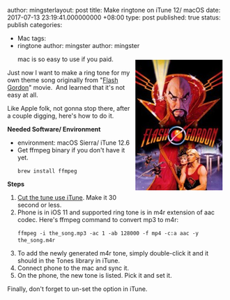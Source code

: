 author: mingsterlayout: post
title: Make ringtone on iTune 12/ macOS
date: 2017-07-13 23:19:41.000000000 +08:00
type: post
published: true
status: publish
categories:
- Mac
tags:
- ringtone
author: mingster
author: mingster<p><img src="/img/medium-cover.jpg" alt="medium-cover" width="200" height="300" style="margin:10px" align="right"/>mac is so easy to use if you paid.</p>
<p>Just now I want to make a ring tone for my own theme song originally from "<a href="https://yts.ag/movie/flash-gordon-1980" target="_blank" rel="noopener">Flash Gordon</a>" movie.  And learned that it's not easy at all.</p>
<p>Like Apple folk, not gonna stop there, after a couple digging, here's how to do it.</p>

<p><strong>Needed Software/ Environment</strong></p>
<ul>
<li>environment: macOS Sierra/ iTune 12.6</li>
<li>Get ffmpeg binary if you don't have it yet.
<pre><code>brew install ffmpeg</code></pre>
</li>
</ul>
<p><strong>Steps</strong></p>
<ol>
<li><a href="https://computers.tutsplus.com/tutorials/quick-tip-create-ringtones-in-itunes-for-free--mac-46032" target="_blank" rel="noopener">Cut the tune use iTune</a>. Make it 30 second or less.</li>
<li>Phone is in iOS 11 and supported ring tone is in m4r extension of aac codec. Here's ffmpeg command to convert mp3 to m4r:
<pre><code>ffmpeg -i the_song.mp3 -ac 1 -ab 128000 -f mp4 -c:a aac -y the_song.m4r</code></pre>
</li>
<li>To add the newly generated m4r tone, simply double-click it and it should in the Tones library in iTune.</li>
<li>Connect phone to the mac and sync it.</li>
<li>On the phone, the new tone is listed. Pick it and set it.</li>
</ol>
<p>Finally, don't forget to un-set the option in iTune.</p>
